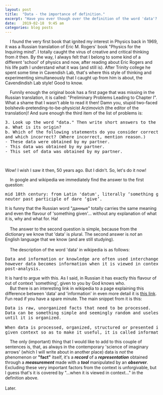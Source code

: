 ```yaml
---
layout: post
title:  "Data - the importance of definition."
excerpt: "Have you ever though over the definition of the word 'data'? Eric M. Rogers has just reminded me that it is very important."
date:   2019-02-18  9:45 am
categories: blog posts
---
```

&nbsp;&nbsp;&nbsp;&nbsp;I found the very first book that ignited my interest in Physics back in 1969, it was a Russian translation of Eric M. Rogers' book "Physics for the Inquiring mind". I totally caught the virus of creative and critical thinking from _it_ then. By the way, I always felt that I belong to some kind of a different 'school' of physics and now, after reading about Eric Rogers and his life path I understand what it was (and still is). After Trinity college he spent some time in Cavendish Lab, that's where this style of thinking and experimenting simultaneously that I caught up from him is about, the Cavendindish Lab style! Good to know.<br>

&nbsp;&nbsp;&nbsp;&nbsp;Funnily enough the original book has a first page that was missing in the Russian translation, it is called: "Preliminary Problems Leading to Chapter I". What a shame that I wasn't able to read it then! Damn you, stupid two-faced bolshevik-pretending-to-be-physicist Arzimovich (the editor of the translation)! And sure enough the third item of the list of problems is:<br>

<pre>3. Look up the word "data." Then write short answers to the following:
a. What is its origin?
b. Which of the following statements do you consider correct language
and which incorrect? (Where incorrect, mention reason.)
- These data were obtained by my partner.
- This data was obtained by my partner.
- This set of data was obtained by my partner.
</pre>
<br>

Wow! I wish I saw it then, 50 years ago. But I didn't. So, let's do it now!<br>

&nbsp;&nbsp;&nbsp;&nbsp;In google and wikipedia we immediately find the answer to the first question:<br>
<pre>mid 18th century: from Latin 'datum', literally ‘something given’,
neuter past participle of dare ‘give’.
</pre>

It is funny that the Russian word "данные" totally carries the same meaning and even the flavour of 'something given'... without any explanation of what it is, why and what for. Ha!<br><br>
&nbsp;&nbsp;&nbsp;&nbsp;The answer to the second question is simple, because from the dictionary we know that 'data' is plural. The second answer is _not_ an English language that we know (and are still studying).<br><br>
&nbsp;&nbsp;&nbsp;&nbsp;The description of the word 'data' in wikipedia is as follows:
<pre>Data and information or knowledge are often used interchangeably;
however data becomes information when it is viewed in context or in
post-analysis.</pre>

It is hard to argue with this. As I said, in Russian it has exactly this flavour of out of context 'something', given to you by God knows who.<br>
&nbsp;&nbsp;&nbsp;&nbsp;But there is an interesting link in wikipedia to a page explaining this difference between 'data' and 'information' in even more detail it is [this link](https://www.diffen.com/difference/Data_vs_Information). Fun read if you have a spare minute. The main snippet from it is this:<br>
<pre>
Data is raw, unorganized facts that need to be processed.
Data can be something simple and seemingly random and useless
until it is organized.

When data is processed, organized, structured or presented in a
given context so as to make it useful, it is called information.
</pre>

&nbsp;&nbsp;&nbsp;&nbsp;The only (important) thing that I would like to add to this couple of sentences is, that, as always in the contemporary 'science of imaginary arrows' (which I will write about in another place) data is _not_ the phenomenon or **"fact"** itself, it's a _**record**_ of a _**representation**_ obtained through a _**measurement**_ made with a _**tool**_ manipulated by an _**observer**_. Excluding these very important factors from the context is unforgivable, but I guess that's it is covered by "...when it is viewed in context..." in the definition above.<br><br>
Later.
